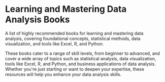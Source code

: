 # Learning and Mastering Data Analysis Books
A list of highly recommended books for learning and mastering data analysis, covering foundational concepts, statistical methods, data visualization, and tools like Excel, R, and Python.

These books cater to a range of skill levels, from beginner to advanced, and cover a wide array of topics such as statistical analysis, data visualization, tools like Excel, R, and Python, and business applications of data analysis. Whether you're just starting or want to deepen your expertise, these resources will help you enhance your data analysis skills.
